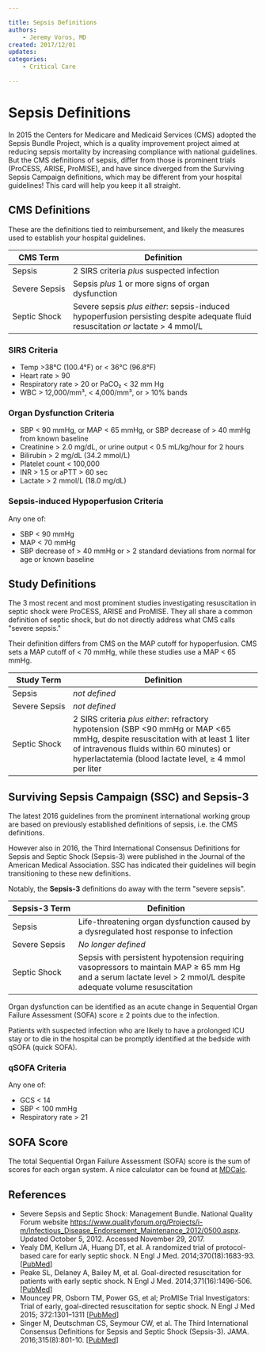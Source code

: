 ```yaml
---

title: Sepsis Definitions
authors:
    - Jeremy Voros, MD
created: 2017/12/01
updates: 
categories:
    - Critical Care

---
```


# Sepsis Definitions

In 2015 the Centers for Medicare and Medicaid Services (CMS) adopted the Sepsis Bundle Project, which is a quality improvement project aimed at reducing sepsis mortality by increasing compliance with national guidelines. But the CMS definitions of sepsis, differ from those is prominent trials (ProCESS, ARISE, ProMISE), and have since diverged from the Surviving Sepsis Campaign definitions, which may be different from your hospital guidelines! This card will help you keep it all straight.

## CMS Definitions

These are the definitions tied to reimbursement, and likely the measures used to establish your hospital guidelines.

| CMS Term                                              | Definition                                                                                                                        |
|-------------------------------------------------------|-----------------------------------------------------------------------------------------------------------------------------------|
| Sepsis                                                | 2 SIRS criteria _plus_ suspected infection                                                                                        |
| <span style="white-space:nowrap">Severe Sepsis</span> | Sepsis _plus_ 1 or more signs of organ dysfunction                                                                                |
| <span style="white-space:nowrap">Septic Shock</span>  | Severe sepsis _plus either_: sepsis-induced hypoperfusion persisting despite adequate fluid resuscitation _or_ lactate > 4 mmol/L | |

### SIRS Criteria
- Temp >38°C (100.4°F) or < 36°C (96.8°F)
- Heart rate > 90
- Respiratory rate > 20 or PaCO₂ < 32 mm Hg
- WBC > 12,000/mm³, < 4,000/mm³, or > 10% bands

### Organ Dysfunction Criteria
- SBP < 90 mmHg, or MAP < 65 mmHg, or SBP decrease of > 40 mmHg from known baseline
- Creatinine > 2.0 mg/dL, or urine output < 0.5 mL/kg/hour for 2 hours   
- Bilirubin > 2 mg/dL (34.2 mmol/L)                                      
- Platelet count < 100,000                                               
- INR > 1.5 or aPTT > 60 sec                                             
- Lactate > 2 mmol/L (18.0 mg/dL)                                        

### Sepsis-induced Hypoperfusion Criteria
Any one of:
- SBP < 90 mmHg
- MAP < 70 mmHg
- SBP decrease of > 40 mmHg or > 2 standard deviations from normal for age or known baseline

## Study Definitions

The 3 most recent and most prominent studies investigating resuscitation in septic shock were ProCESS, ARISE and ProMISE. They all share a common definition of septic shock, but do not directly address what CMS calls "severe sepsis."

Their definition differs from CMS on the MAP cutoff for hypoperfusion. CMS sets a MAP cutoff of < 70 mmHg, while these studies use a MAP < 65 mmHg.

| Study Term                                            | Definition                                                                                                                                                                                                                            |
|-------------------------------------------------------|---------------------------------------------------------------------------------------------------------------------------------------------------------------------------------------------------------------------------------------|
| Sepsis                                                | _not defined_                                                                                                                                                                                                                         |
| <span style="white-space:nowrap">Severe Sepsis</span> | _not defined_                                                                                                                                                                                                                         |
| <span style="white-space:nowrap">Septic Shock</span>  | 2 SIRS criteria _plus either_: refractory hypotension (SBP <90 mmHg or MAP <65 mmHg, despite resuscitation with at least 1 liter of intravenous fluids within 60 minutes) or hyperlactatemia (blood lactate level, ≥ 4 mmol per liter |

## Surviving Sepsis Campaign (SSC) and Sepsis-3

The latest 2016 guidelines from the prominent international working group are based on previously established definitions of sepsis, i.e. the CMS definitions. 

However also in 2016, the Third International Consensus Definitions for Sepsis and Septic Shock (Sepsis-3) were published in the Journal of the American Medical Association. SSC has indicated their guidelines will begin transitioning to these new definitions.

Notably, the **Sepsis-3** definitions do away with the term "severe sepsis".

| <span style="white-space:nowrap">Sepsis-3 Term</span> | Definition                                                                                                                                                      |
|-------------------------------------------------------|-----------------------------------------------------------------------------------------------------------------------------------------------------------------|
| Sepsis                                                | Life-threatening organ dysfunction caused by a dysregulated host response to infection                                                                          |
| <span style="white-space:nowrap">Severe Sepsis</span> | _No longer defined_                                                                                                                                             |
| <span style="white-space:nowrap">Septic Shock</span>  | Sepsis with persistent hypotension requiring vasopressors to maintain MAP ≥ 65 mm Hg and a serum lactate level > 2 mmol/L despite adequate volume resuscitation |

Organ dysfunction can be identified as an acute change in Sequential Organ Failure Assessment (SOFA) score ≥ 2 points due to the infection.

Patients with suspected infection who are likely to have a prolonged ICU stay or to die in the hospital can be promptly identified at the bedside with qSOFA (quick SOFA).

### qSOFA Criteria
Any one of:
- GCS < 14
- SBP < 100 mmHg
- Respiratory rate > 21

## SOFA Score

The total Sequential Organ Failure Assessment (SOFA) score is the sum of scores for each organ system. A nice calculator can be found at [MDCalc](https://www.mdcalc.com/sequential-organ-failure-assessment-sofa-score).

## References

- Severe Sepsis and Septic Shock: Management Bundle. National Quality Forum website https://www.qualityforum.org/Projects/i-m/Infectious_Disease_Endorsement_Maintenance_2012/0500.aspx. Updated October 5, 2012. Accessed November 29, 2017.
- Yealy DM, Kellum JA, Huang DT, et al. A randomized trial of protocol-based care for early septic shock. N Engl J Med. 2014;370(18):1683-93. [[PubMed](https://www.ncbi.nlm.nih.gov/pubmed/24635773)]
- Peake SL, Delaney A, Bailey M, et al. Goal-directed resuscitation for patients with early septic shock. N Engl J Med. 2014;371(16):1496-506. [[PubMed](https://www.ncbi.nlm.nih.gov/pubmed/?term=25272316)]
- Mouncey PR, Osborn TM, Power GS, et al; ProMISe Trial Investigators: Trial of early, goal-directed resuscitation for septic shock. N Engl J Med 2015; 372:1301–1311 [[PubMed](https://www.ncbi.nlm.nih.gov/pubmed/?term=25776532)]
- Singer M, Deutschman CS, Seymour CW, et al. The Third International Consensus Definitions for Sepsis and Septic Shock (Sepsis-3). JAMA. 2016;315(8):801-10. [[PubMed](https://www.ncbi.nlm.nih.gov/pubmed/26903338)]
